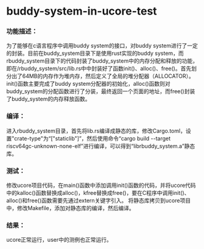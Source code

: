 # buddy-system-in-ucore-test

### 功能描述：
为了能够在c语言程序中调用buddy system的接口，对buddy system进行了一定的封装。目前在buddy_system目录下是使用rust实现的buddy system，而rbuddy_system目录下的代码封装了buddy_system中的内存分配和释放的功能，即在/rbuddy_system/src/lib.rs中中封装好了函数init()、alloc()、free()。首先划分出了64MB的内存作为堆内存，然后定义了全局的堆分配器（ALLOCATOR）。init()函数主要完成了buddy system分配器的初始化，alloc()函数则对buddy_system的分配函数进行了分装，最终返回一个页面的地址，而free()封装了buddy_system的内存释放函数。

### 编译：
进入rbuddy_system目录，首先将lib.rs编译成静态的库，修改Cargo.toml，设置"crate-type"为“["staticlib"]”，然后使用命令“cargo build --target riscv64gc-unknown-none-elf”进行编译，可以得到“librbuddy_system.a”静态库。

### 测试：
修改ucore项目代码，在main()函数中添加调用init()函数的代码，并将ucore代码中的kalloc()函数替换成alloc()，kfree替换成free()，要在C程序中调用init()、alloc()和free()函数需要先通过extern关键字引入。
将静态库拷贝到ucore项目中，修改Makefile，添加对静态库的编译，然后编译。

### 结果：
ucore正常运行，user中的测例也正常运行。
